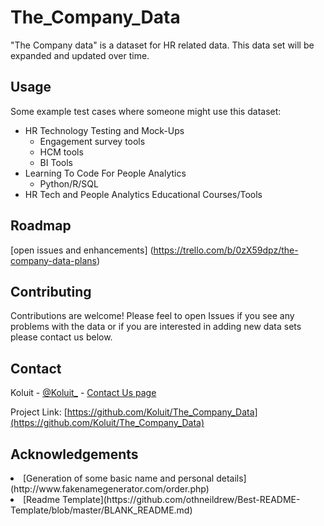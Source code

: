 # The_Company_Data
"The Company data" is a dataset for HR related data. This data set will be expanded and updated over time.

## Usage

Some example test cases where someone might use this dataset:

<!-- wp:list {"className":"is-style-default"} -->
<ul class="is-style-default"><li>HR Technology Testing and Mock-Ups<ul><li>Engagement survey tools</li><li>HCM tools</li><li>BI Tools</li></ul></li><li>Learning To Code For People Analytics<ul><li>Python/R/SQL</li></ul></li><li>HR Tech and People Analytics Educational Courses/Tools</li></ul>
<!-- /wp:list -->

## Roadmap

[open issues and enhancements] (https://trello.com/b/0zX59dpz/the-company-data-plans)

## Contributing

Contributions are welcome! Please feel to open Issues if you see any problems with the data or if you are interested in adding new data sets please contact us below.



## Contact

Koluit - [@Koluit_](https://twitter.com/twitter_handle) - [Contact Us page](https://koluit.com/about/contact/)

Project Link: [https://github.com/Koluit/The_Company_Data](https://github.com/Koluit/The_Company_Data)




## Acknowledgements

<li>[Generation of some basic name and personal details](http://www.fakenamegenerator.com/order.php)</li>
<li>[Readme Template](https://github.com/othneildrew/Best-README-Template/blob/master/BLANK_README.md)</li>
